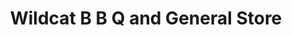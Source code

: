 ---
title: "Wildcat B B Q and General Store"
url: /suches/wildcat-b-b-q-and-general-store/
shop: general
---